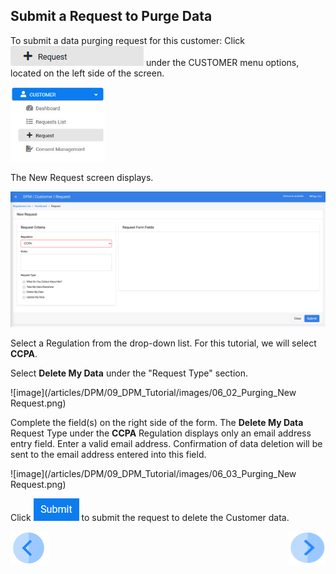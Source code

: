 ## Submit a Request to Purge Data

To submit a data purging request for this customer:
Click ![image](../images/Customer_Request.jpg) under the CUSTOMER menu options, located on the left side of the screen. 

<img src="../images/Customer_Request_LeftPanel.png" width="30%" height="30%">

The New Request screen displays.

![image](../images/Customer_Request_Landing.png)

Select a Regulation from the drop-down list. For this tutorial, we will select **CCPA**.

Select **Delete My Data** under the "Request Type" section.

![image](/articles/DPM/09_DPM_Tutorial/images/06_02_Purging_New Request.png)

Complete the field(s) on the right side of the form. The **Delete My Data** Request Type under the **CCPA** Regulation displays only an email address entry field. Enter a valid email address. Confirmation of data deletion will be sent to the email address entered into this field. 

![image](/articles/DPM/09_DPM_Tutorial/images/06_03_Purging_New Request.png)     

Click ![image](../images/06_ICON_Submit.png) to submit the request to delete the Customer data.



[![Previous](../images/Previous.png)]( 03_02_Purging_Login.md)[<img align="right" width="60" height="54" src="../images/Next.png">](03_04_Purging_Ensure_Marked_Complete.md)
